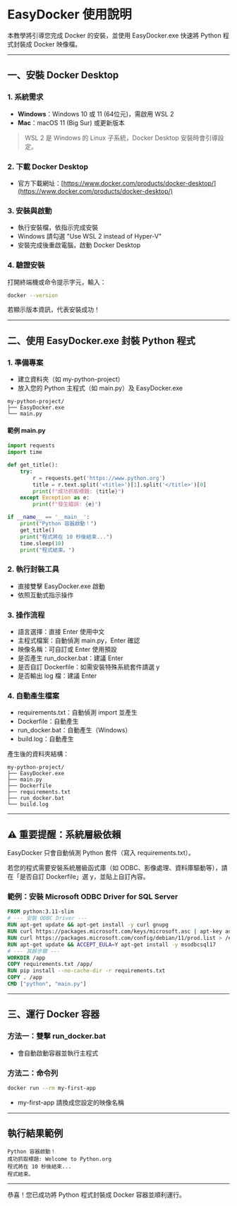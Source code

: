 # EasyDocker 使用說明

本教學將引導您完成 Docker 的安裝，並使用 EasyDocker.exe 快速將 Python 程式封裝成 Docker 映像檔。

---

## 一、安裝 Docker Desktop

### 1. 系統需求
- **Windows**：Windows 10 或 11 (64位元)，需啟用 WSL 2
- **Mac**：macOS 11 (Big Sur) 或更新版本

> WSL 2 是 Windows 的 Linux 子系統，Docker Desktop 安裝時會引導設定。

### 2. 下載 Docker Desktop
- 官方下載網址：[https://www.docker.com/products/docker-desktop/](https://www.docker.com/products/docker-desktop/)

### 3. 安裝與啟動
- 執行安裝檔，依指示完成安裝
- Windows 請勾選 "Use WSL 2 instead of Hyper-V"
- 安裝完成後重啟電腦，啟動 Docker Desktop

### 4. 驗證安裝
打開終端機或命令提示字元，輸入：

```sh
docker --version
```

若顯示版本資訊，代表安裝成功！

---

## 二、使用 EasyDocker.exe 封裝 Python 程式

### 1. 準備專案
- 建立資料夾（如 my-python-project）
- 放入您的 Python 主程式（如 main.py）及 EasyDocker.exe

```
my-python-project/
├── EasyDocker.exe
└── main.py
```

#### 範例 main.py
```python
import requests
import time

def get_title():
    try:
        r = requests.get('https://www.python.org')
        title = r.text.split('<title>')[1].split('</title>')[0]
        print(f"成功抓取標題: {title}")
    except Exception as e:
        print(f"發生錯誤: {e}")

if __name__ == '__main__':
    print("Python 容器啟動！")
    get_title()
    print("程式將在 10 秒後結束...")
    time.sleep(10)
    print("程式結束。")
```

### 2. 執行封裝工具
- 直接雙擊 EasyDocker.exe 啟動
- 依照互動式指示操作

### 3. 操作流程
- 語言選擇：直接 Enter 使用中文
- 主程式檔案：自動偵測 main.py，Enter 確認
- 映像名稱：可自訂或 Enter 使用預設
- 是否產生 run_docker.bat：建議 Enter
- 是否自訂 Dockerfile：如需安裝特殊系統套件請選 y
- 是否輸出 log 檔：建議 Enter

### 4. 自動產生檔案
- requirements.txt：自動偵測 import 並產生
- Dockerfile：自動產生
- run_docker.bat：自動產生（Windows）
- build.log：自動產生

產生後的資料夾結構：
```
my-python-project/
├── EasyDocker.exe
├── main.py
├── Dockerfile
├── requirements.txt
├── run_docker.bat
└── build.log
```

---

## ⚠️ 重要提醒：系統層級依賴

EasyDocker 只會自動偵測 Python 套件（寫入 requirements.txt）。

若您的程式需要安裝系統層級函式庫（如 ODBC、影像處理、資料庫驅動等），請在「是否自訂 Dockerfile」選 y，並貼上自訂內容。

### 範例：安裝 Microsoft ODBC Driver for SQL Server

```dockerfile
FROM python:3.11-slim
# --- 安裝 ODBC Driver ---
RUN apt-get update && apt-get install -y curl gnupg
RUN curl https://packages.microsoft.com/keys/microsoft.asc | apt-key add -
RUN curl https://packages.microsoft.com/config/debian/11/prod.list > /etc/apt/sources.list.d/mssql-release.list
RUN apt-get update && ACCEPT_EULA=Y apt-get install -y msodbcsql17
# --- 其餘步驟 ---
WORKDIR /app
COPY requirements.txt /app/
RUN pip install --no-cache-dir -r requirements.txt
COPY . /app
CMD ["python", "main.py"]
```

---

## 三、運行 Docker 容器

### 方法一：雙擊 run_docker.bat
- 會自動啟動容器並執行主程式

### 方法二：命令列

```sh
docker run --rm my-first-app
```

- my-first-app 請換成您設定的映像名稱

---

## 執行結果範例

```
Python 容器啟動！
成功抓取標題: Welcome to Python.org
程式將在 10 秒後結束...
程式結束。
```

---

恭喜！您已成功將 Python 程式封裝成 Docker 容器並順利運行。

